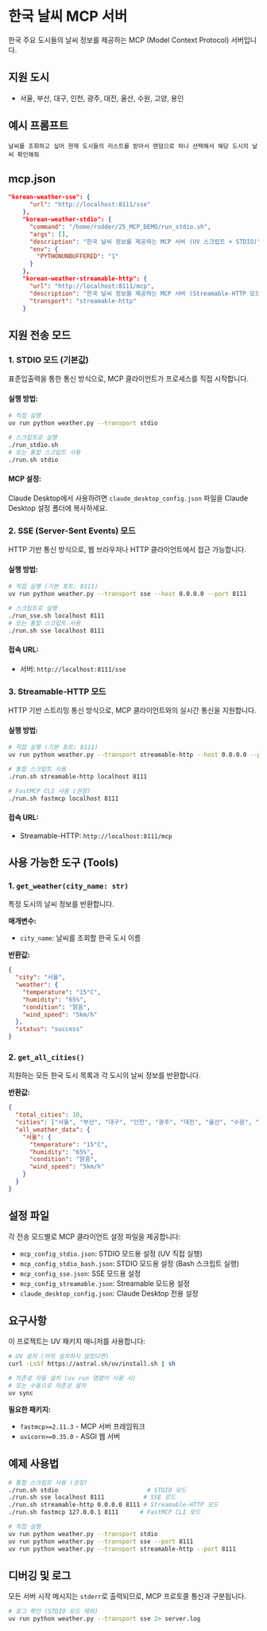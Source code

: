 # 한국 날씨 MCP 서버

한국 주요 도시들의 날씨 정보를 제공하는 MCP (Model Context Protocol) 서버입니다.

## 지원 도시
- 서울, 부산, 대구, 인천, 광주, 대전, 울산, 수원, 고양, 용인

## 예시 프롬프트

```
날씨를 조회하고 싶어 현재 도시들의 리스트를 받아서 랜덤으로 하나 선택해서 해당 도시의 날씨 확인해줘
```

## mcp.json

```json
"korean-weather-sse": {
      "url": "http://localhost:8111/sse"
    },
    "korean-weather-stdio": {
      "command": "/home/rudder/25_MCP_DEMO/run_stdio.sh",
      "args": [],
      "description": "한국 날씨 정보를 제공하는 MCP 서버 (UV 스크립트 + STDIO)",
      "env": {
        "PYTHONUNBUFFERED": "1"
      }
    },
    "korean-weather-streamable-http": {
      "url": "http://localhost:8111/mcp",
      "description": "한국 날씨 정보를 제공하는 MCP 서버 (Streamable-HTTP 모드)",
      "transport": "streamable-http"
    }
```

## 지원 전송 모드

### 1. STDIO 모드 (기본값)
표준입출력을 통한 통신 방식으로, MCP 클라이언트가 프로세스를 직접 시작합니다.

#### 실행 방법:
```bash
# 직접 실행
uv run python weather.py --transport stdio

# 스크립트로 실행
./run_stdio.sh
# 또는 통합 스크립트 사용
./run.sh stdio
```

#### MCP 설정:
Claude Desktop에서 사용하려면 `claude_desktop_config.json` 파일을 Claude Desktop 설정 폴더에 복사하세요.

### 2. SSE (Server-Sent Events) 모드
HTTP 기반 통신 방식으로, 웹 브라우저나 HTTP 클라이언트에서 접근 가능합니다.

#### 실행 방법:
```bash
# 직접 실행 (기본 포트: 8111)
uv run python weather.py --transport sse --host 0.0.0.0 --port 8111

# 스크립트로 실행
./run_sse.sh localhost 8111
# 또는 통합 스크립트 사용
./run.sh sse localhost 8111
```

#### 접속 URL:
- 서버: `http://localhost:8111/sse`

### 3. Streamable-HTTP 모드
HTTP 기반 스트리밍 통신 방식으로, MCP 클라이언트와의 실시간 통신을 지원합니다.

#### 실행 방법:
```bash
# 직접 실행 (기본 포트: 8111)
uv run python weather.py --transport streamable-http --host 0.0.0.0 --port 8111

# 통합 스크립트 사용
./run.sh streamable-http localhost 8111

# FastMCP CLI 사용 (권장)
./run.sh fastmcp localhost 8111
```

#### 접속 URL:
- Streamable-HTTP: `http://localhost:8111/mcp`

## 사용 가능한 도구 (Tools)

### 1. `get_weather(city_name: str)`
특정 도시의 날씨 정보를 반환합니다.

**매개변수:**
- `city_name`: 날씨를 조회할 한국 도시 이름

**반환값:**
```json
{
  "city": "서울",
  "weather": {
    "temperature": "15°C",
    "humidity": "65%",
    "condition": "맑음",
    "wind_speed": "5km/h"
  },
  "status": "success"
}
```

### 2. `get_all_cities()`
지원하는 모든 한국 도시 목록과 각 도시의 날씨 정보를 반환합니다.

**반환값:**
```json
{
  "total_cities": 10,
  "cities": ["서울", "부산", "대구", "인천", "광주", "대전", "울산", "수원", "고양", "용인"],
  "all_weather_data": {
    "서울": {
      "temperature": "15°C",
      "humidity": "65%",
      "condition": "맑음",
      "wind_speed": "5km/h"
    }
  }
}
```

## 설정 파일

각 전송 모드별로 MCP 클라이언트 설정 파일을 제공합니다:

- `mcp_config_stdio.json`: STDIO 모드용 설정 (UV 직접 실행)
- `mcp_config_stdio_bash.json`: STDIO 모드용 설정 (Bash 스크립트 실행)
- `mcp_config_sse.json`: SSE 모드용 설정
- `mcp_config_streamable.json`: Streamable 모드용 설정
- `claude_desktop_config.json`: Claude Desktop 전용 설정

## 요구사항

이 프로젝트는 UV 패키지 매니저를 사용합니다:

```bash
# UV 설치 (아직 설치하지 않았다면)
curl -LsSf https://astral.sh/uv/install.sh | sh

# 의존성 자동 설치 (uv run 명령어 사용 시)
# 또는 수동으로 의존성 설치
uv sync
```

**필요한 패키지:**
- `fastmcp>=2.11.3` - MCP 서버 프레임워크
- `uvicorn>=0.35.0` - ASGI 웹 서버

## 예제 사용법

```bash
# 통합 스크립트 사용 (권장)
./run.sh stdio                         # STDIO 모드
./run.sh sse localhost 8111           # SSE 모드  
./run.sh streamable-http 0.0.0.0 8111 # Streamable-HTTP 모드
./run.sh fastmcp 127.0.0.1 8111      # FastMCP CLI 모드

# 직접 실행
uv run python weather.py --transport stdio
uv run python weather.py --transport sse --port 8111  
uv run python weather.py --transport streamable-http --port 8111
```

## 디버깅 및 로그

모든 서버 시작 메시지는 `stderr`로 출력되므로, MCP 프로토콜 통신과 구분됩니다.

```bash
# 로그 확인 (STDIO 모드 제외)
uv run python weather.py --transport sse 2> server.log
```
